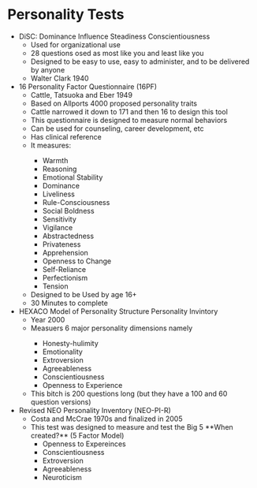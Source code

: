 <h1>Personality Tests</h1>
<p>
<ul>
    <li>
    DiSC: Dominance Influence Steadiness Conscientiousness
    <ul>
        <li>Used for organizational use</li>
        <li>28 questions osed as most like you and least like you</li>
        <li>Designed to be easy to use, easy to administer, and to be delivered by anyone</li>
        <li> Walter Clark 1940</li>
    </ul>
    </li>
    <li>
    16 Personality Factor Questionnaire (16PF)
    <ul>
    <li>Cattle, Tatsuoka and Eber 1949</li>
        <li>Based on Allports 4000 proposed personality traits</li>
        <li>Cattle narrowed it down to 171 and then 16 to design this tool</li>
        <li>This questionnaire is designed to measure normal behaviors</li>
        <li>Can be used for counseling, career development, etc</li>
        <li>Has clinical reference</li>
        <li>It measures:</li>
        <ul>
            <li>Warmth</li>
            <li>Reasoning</li>
            <li>Emotional Stability</li>
            <li>Dominance</li>
            <li>Liveliness</li>
            <li>Rule-Consciousness</li>
            <li>Social Boldness</li>
            <li>Sensitivity</li>
            <li>Vigilance</li>
            <li>Abstractedness</li>
            <li>Privateness</li>
            <li>Apprehension</li>
            <li>Openness to Change</li>
            <li>Self-Reliance</li>
            <li>Perfectionism</li>
            <li>Tension</li>
        </ul>
        <li>Designed to be Used by age 16+</li>
        <li>30 Minutes to complete</li>
    </ul>
    <li>
    HEXACO Model of Personality Structure Personality Invintory
    <ul>
        <li>Year 2000</li>
        <li>Measuers 6 major personality dimensions namely</li>
            <ul>
                <li>Honesty-hulimity</li>
                <li>Emotionality</li>
                <li>Extroversion</li>
                <li>Agreeableness</li>
                <li>Conscientiousness</li>
                <li>Openness to Experience</li>
            </ul>
        <li>This bitch is 200 questions long (but they have a 100 and 60 question versions)</li>
        </li>
    </ul>
    <li>
    Revised NEO Personality Inventory (NEO-PI-R)
    <ul>
    <li>Costa and McCrae 1970s and finalized in 2005</li>
    <li>This test was designed to measure and test the Big 5 **When created?** (5 Factor Model)
    <ul>
        <li>Openness to Expereinces</li>
        <li>Conscientiousness</li>
        <li>Extroversion</li>
        <li>Agreeableness</li>
        <li>Neuroticism</li>
    </ul>
    </li>
    </ul>
</ul>
</p>